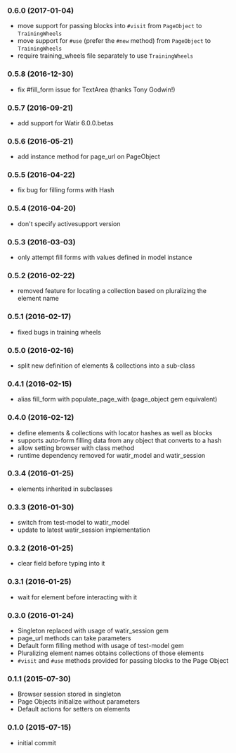 ### 0.6.0 (2017-01-04)

* move support for passing blocks into `#visit` from `PageObject` to `TrainingWheels`
* move support for `#use` (prefer the `#new` method) from `PageObject` to `TrainingWheels`
* require training_wheels file separately to use `TrainingWheels`

### 0.5.8 (2016-12-30)

* fix #fill_form issue for TextArea (thanks Tony Godwin!)

### 0.5.7 (2016-09-21)

* add support for Watir 6.0.0.betas

### 0.5.6 (2016-05-21)

* add instance method for page_url on PageObject

### 0.5.5 (2016-04-22)

* fix bug for filling forms with Hash

### 0.5.4 (2016-04-20)

* don't specify activesupport version

### 0.5.3 (2016-03-03)

* only attempt fill forms with values defined in model instance

### 0.5.2 (2016-02-22)

* removed feature for locating a collection based on pluralizing the element name

### 0.5.1 (2016-02-17)

* fixed bugs in training wheels 

### 0.5.0 (2016-02-16)

* split new definition of elements & collections into a sub-class

### 0.4.1 (2016-02-15)

* alias fill_form with populate_page_with (page_object gem equivalent)

### 0.4.0 (2016-02-12)

* define elements & collections with locator hashes as well as blocks
* supports auto-form filling data from any object that converts to a hash
* allow setting browser with class method
* runtime dependency removed for watir_model and watir_session

### 0.3.4 (2016-01-25)

* elements inherited in subclasses

### 0.3.3 (2016-01-30)

* switch from test-model to watir_model
* update to latest watir_session implementation

### 0.3.2 (2016-01-25)

* clear field before typing into it

### 0.3.1 (2016-01-25)

* wait for element before interacting with it

### 0.3.0 (2016-01-24)

* Singleton replaced with usage of watir_session gem
* page_url methods can take parameters
* Default form filling method with usage of test-model gem
* Pluralizing element names obtains collections of those elements
* `#visit` and `#use` methods provided for passing blocks to the Page Object

### 0.1.1 (2015-07-30)

* Browser session stored in singleton
* Page Objects initialize without parameters
* Default actions for setters on elements

### 0.1.0 (2015-07-15)

* initial commit
